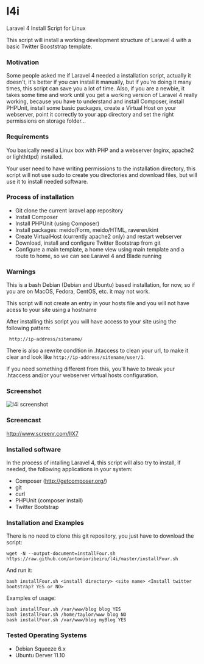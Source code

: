 l4i
===

Laravel 4 Install Script for Linux

This script will install a working development structure of Laravel 4 with a basic Twitter Booststrap template.

### Motivation

Some people asked me if Laravel 4 needed a installation script, actually it doesn't, it's better if you can install it manually, but if you're doing it many times, this script can save you a lot of time. Also, if you are a newbie, it takes some time and work until you get a working version of Laravel 4 really working, because you have to understand and install Composer, install PHPUnit, install some basic packages, create a Virtual Host on your webserver, point it correctly to your app directory and set the right permissions on storage folder...

### Requirements

You basically need a Linux box with PHP and a webserver (nginx, apache2 or lighthttpd) installed.

Your user need to have writing permissions to the installation directory, this script will not use sudo to create you directories and download files, but will use it to install needed software.

### Process of installation

* Git clone the current laravel app repository
* Install Composer
* Install PHPUnit (using Composer)
* Install packages: meido/Form, meido/HTML, raveren/kint
* Create VirtualHost (currently apache2 only) and restart webserver
* Download, install and configure Twitter Bootstrap from git
* Configure a main template, a home view using main template and a route to home, so we can see Laravel 4 and Blade running

### Warnings

This is a bash Debian (Debian and Ubuntu) based installation, for now, so if you are on MacOS, Fedora, CentOS, etc. it may not work.

This script will not create an entry in your hosts file and you will not have acess to your site using a hostname

After installing this script you will have access to your site using the following pattern:
````
 http://ip-address/sitename/
````

There is also a rewrite condition in .htaccess to clean your url, to make it clear and look like `http://ip-address/sitename/user/1`.

If you need something different from this, you'll have to tweak your .htaccess and/or your webserver virtual hosts configuration.

### Screenshot 

![l4i screenshot](http://puu.sh/1PI8I)

### Screencast

http://www.screenr.com/IlX7

### Installed software

In the process of intalling Laravel 4, this script will also try to install, if needed, the following applications in your system:

* Composer (http://getcomposer.org/)
* git 
* curl
* PHPUnit (composer install)
* Twitter Bootstrap

### Installation and Examples

There is no need to clone this git repository, you just have to download the script:
```
wget -N --output-document=installFour.sh https://raw.github.com/antonioribeiro/l4i/master/installFour.sh
```

And run it:
```
bash installFour.sh <install directory> <site name> <Install twitter bootstrap? YES or NO>
```

Examples of usage:
```
bash installFour.sh /var/www/blog blog YES
bash installFour.sh /home/taylor/www blog NO
bash installFour.sh /var/www/blog myBlog YES
```

### Tested Operating Systems

* Debian Squeeze 6.x
* Ubuntu Derver 11.10
